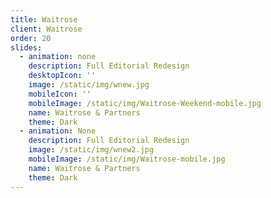```yaml
---
title: Waitrose
client: Waitrose
order: 20
slides:
  - animation: none
    description: Full Editorial Redesign
    desktopIcon: ''
    image: /static/img/wnew.jpg
    mobileIcon: ''
    mobileImage: /static/img/Waitrose-Weekend-mobile.jpg
    name: Waitrose & Partners
    theme: Dark
  - animation: None
    description: Full Editorial Redesign
    image: /static/img/wnew2.jpg
    mobileImage: /static/img/Waitrose-mobile.jpg
    name: Waitrose & Partners
    theme: Dark
---
```


